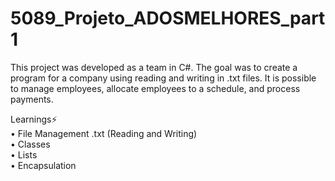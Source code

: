 # 5089_Projeto_ADOSMELHORES_part1

This project was developed as a team in C#. The goal was to create a program for a company using reading and writing in .txt files. It is possible to manage employees, allocate employees to a schedule, and process payments.

Learnings⚡<br>
• File Management .txt (Reading and Writing) <br>
• Classes <br>
• Lists <br>
• Encapsulation <br>

